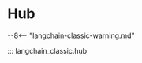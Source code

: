 # Hub

--8<-- "langchain-classic-warning.md"

<!-- Copied from https://python.langchain.com/api_reference/langchain/hub.html -->

::: langchain_classic.hub
